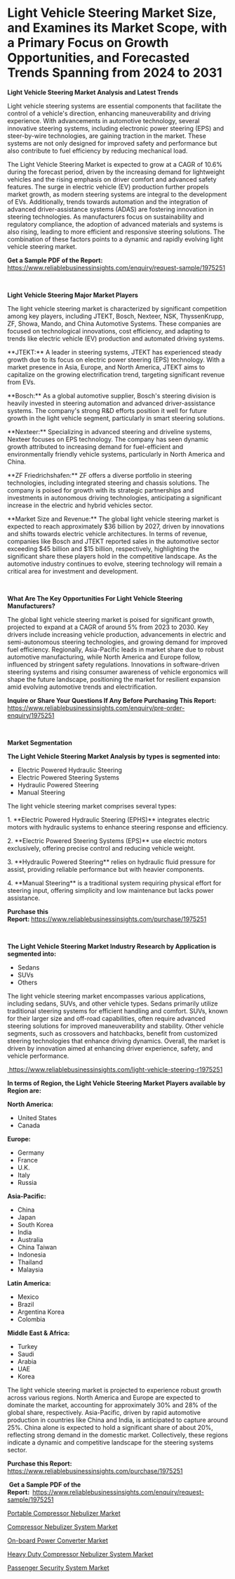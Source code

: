 <p><h1>Light Vehicle Steering Market Size, and Examines its Market Scope, with a Primary Focus on Growth Opportunities, and Forecasted Trends Spanning from 2024 to 2031</h1></p><p><strong>Light Vehicle Steering Market Analysis and Latest Trends</strong></p>
<p><p>Light vehicle steering systems are essential components that facilitate the control of a vehicle's direction, enhancing maneuverability and driving experience. With advancements in automotive technology, several innovative steering systems, including electronic power steering (EPS) and steer-by-wire technologies, are gaining traction in the market. These systems are not only designed for improved safety and performance but also contribute to fuel efficiency by reducing mechanical load.</p><p>The Light Vehicle Steering Market is expected to grow at a CAGR of 10.6% during the forecast period, driven by the increasing demand for lightweight vehicles and the rising emphasis on driver comfort and advanced safety features. The surge in electric vehicle (EV) production further propels market growth, as modern steering systems are integral to the development of EVs. Additionally, trends towards automation and the integration of advanced driver-assistance systems (ADAS) are fostering innovation in steering technologies. As manufacturers focus on sustainability and regulatory compliance, the adoption of advanced materials and systems is also rising, leading to more efficient and responsive steering solutions. The combination of these factors points to a dynamic and rapidly evolving light vehicle steering market.</p></p>
<p><strong>Get a Sample PDF of the Report:&nbsp;</strong> <a href="https://www.reliablebusinessinsights.com/enquiry/request-sample/1975251?utm_campaign=62&utm_medium=2&utm_source=Github&utm_content=ia&utm_term=04112024&utm_id=light-vehicle-steering">https://www.reliablebusinessinsights.com/enquiry/request-sample/1975251</a></p>
<p>&nbsp;</p>
<p><strong>Light Vehicle Steering Major Market Players</strong></p>
<p><p>The light vehicle steering market is characterized by significant competition among key players, including JTEKT, Bosch, Nexteer, NSK, ThyssenKrupp, ZF, Showa, Mando, and China Automotive Systems. These companies are focused on technological innovations, cost efficiency, and adapting to trends like electric vehicle (EV) production and automated driving systems.</p><p>**JTEKT:** A leader in steering systems, JTEKT has experienced steady growth due to its focus on electric power steering (EPS) technology. With a market presence in Asia, Europe, and North America, JTEKT aims to capitalize on the growing electrification trend, targeting significant revenue from EVs.</p><p>**Bosch:** As a global automotive supplier, Bosch's steering division is heavily invested in steering automation and advanced driver-assistance systems. The company's strong R&D efforts position it well for future growth in the light vehicle segment, particularly in smart steering solutions.</p><p>**Nexteer:** Specializing in advanced steering and driveline systems, Nexteer focuses on EPS technology. The company has seen dynamic growth attributed to increasing demand for fuel-efficient and environmentally friendly vehicle systems, particularly in North America and China.</p><p>**ZF Friedrichshafen:** ZF offers a diverse portfolio in steering technologies, including integrated steering and chassis solutions. The company is poised for growth with its strategic partnerships and investments in autonomous driving technologies, anticipating a significant increase in the electric and hybrid vehicles sector.</p><p>**Market Size and Revenue:** The global light vehicle steering market is expected to reach approximately $36 billion by 2027, driven by innovations and shifts towards electric vehicle architectures. In terms of revenue, companies like Bosch and JTEKT reported sales in the automotive sector exceeding $45 billion and $15 billion, respectively, highlighting the significant share these players hold in the competitive landscape. As the automotive industry continues to evolve, steering technology will remain a critical area for investment and development.</p></p>
<p>&nbsp;</p>
<p><strong>What Are The Key Opportunities For Light Vehicle Steering Manufacturers?</strong></p>
<p><p>The global light vehicle steering market is poised for significant growth, projected to expand at a CAGR of around 5% from 2023 to 2030. Key drivers include increasing vehicle production, advancements in electric and semi-autonomous steering technologies, and growing demand for improved fuel efficiency. Regionally, Asia-Pacific leads in market share due to robust automotive manufacturing, while North America and Europe follow, influenced by stringent safety regulations. Innovations in software-driven steering systems and rising consumer awareness of vehicle ergonomics will shape the future landscape, positioning the market for resilient expansion amid evolving automotive trends and electrification.</p></p>
<p><strong>Inquire or Share Your Questions If Any Before Purchasing This Report:</strong> <a href="https://www.reliablebusinessinsights.com/enquiry/pre-order-enquiry/1975251?utm_campaign=62&utm_medium=2&utm_source=Github&utm_content=ia&utm_term=04112024&utm_id=light-vehicle-steering">https://www.reliablebusinessinsights.com/enquiry/pre-order-enquiry/1975251</a></p>
<p>&nbsp;</p>
<p><strong>Market Segmentation</strong></p>
<p><strong>The Light Vehicle Steering Market Analysis by types is segmented into:</strong></p>
<p><ul><li>Electric Powered Hydraulic Steering</li><li>Electric Powered Steering Systems</li><li>Hydraulic Powered Steering</li><li>Manual Steering</li></ul></p>
<p><p>The light vehicle steering market comprises several types: </p><p>1. **Electric Powered Hydraulic Steering (EPHS)** integrates electric motors with hydraulic systems to enhance steering response and efficiency.</p><p>2. **Electric Powered Steering Systems (EPS)** use electric motors exclusively, offering precise control and reducing vehicle weight.</p><p>3. **Hydraulic Powered Steering** relies on hydraulic fluid pressure for assist, providing reliable performance but with heavier components.</p><p>4. **Manual Steering** is a traditional system requiring physical effort for steering input, offering simplicity and low maintenance but lacks power assistance.</p></p>
<p><strong>Purchase this Report:&nbsp;</strong><a href="https://www.reliablebusinessinsights.com/purchase/1975251?utm_campaign=62&utm_medium=2&utm_source=Github&utm_content=ia&utm_term=04112024&utm_id=light-vehicle-steering">https://www.reliablebusinessinsights.com/purchase/1975251</a></p>
<p>&nbsp;</p>
<p><strong>The Light Vehicle Steering Market Industry Research by Application is segmented into:</strong></p>
<p><ul><li>Sedans</li><li>SUVs</li><li>Others</li></ul></p>
<p><p>The light vehicle steering market encompasses various applications, including sedans, SUVs, and other vehicle types. Sedans primarily utilize traditional steering systems for efficient handling and comfort. SUVs, known for their larger size and off-road capabilities, often require advanced steering solutions for improved maneuverability and stability. Other vehicle segments, such as crossovers and hatchbacks, benefit from customized steering technologies that enhance driving dynamics. Overall, the market is driven by innovation aimed at enhancing driver experience, safety, and vehicle performance.</p></p>
<p><a href="https://www.reliablebusinessinsights.com/light-vehicle-steering-r1975251?utm_campaign=62&utm_medium=2&utm_source=Github&utm_content=ia&utm_term=04112024&utm_id=light-vehicle-steering">&nbsp;https://www.reliablebusinessinsights.com/light-vehicle-steering-r1975251</a></p>
<p><strong>In terms of Region, the Light Vehicle Steering Market Players available by Region are:</strong></p>
<p>
    <p> <strong> North America: </strong>
        <ul>
            <li>United States</li>
            <li>Canada</li>
        </ul>
        </p> 
    <p> <strong> Europe: </strong>
        <ul>
            <li>Germany</li>
            <li>France</li>
            <li>U.K.</li>
            <li>Italy</li>
            <li>Russia</li>
        </ul>
        </p> 
    <p> <strong> Asia-Pacific: </strong>
        <ul>
            <li>China</li>
            <li>Japan</li>
            <li>South Korea</li>
            <li>India</li>
            <li>Australia</li>
            <li>China Taiwan</li>
            <li>Indonesia</li>
            <li>Thailand</li>
            <li>Malaysia</li>
        </ul>
        </p> 
    <p> <strong> Latin America: </strong>
        <ul>
            <li>Mexico</li>
            <li>Brazil</li>
            <li>Argentina Korea</li>
            <li>Colombia</li>
        </ul>
        </p> 
    <p> <strong> Middle East & Africa: </strong>
        <ul>
            <li>Turkey</li>
            <li>Saudi</li>
            <li>Arabia</li>
            <li>UAE</li>
            <li>Korea</li>
        </ul>
    </p>
    </p>
<p><p>The light vehicle steering market is projected to experience robust growth across various regions. North America and Europe are expected to dominate the market, accounting for approximately 30% and 28% of the global share, respectively. Asia-Pacific, driven by rapid automotive production in countries like China and India, is anticipated to capture around 25%. China alone is expected to hold a significant share of about 20%, reflecting strong demand in the domestic market. Collectively, these regions indicate a dynamic and competitive landscape for the steering systems sector.</p></p>
<p><strong>Purchase this Report: </strong><a href="https://www.reliablebusinessinsights.com/purchase/1975251?utm_campaign=62&utm_medium=2&utm_source=Github&utm_content=ia&utm_term=04112024&utm_id=light-vehicle-steering">https://www.reliablebusinessinsights.com/purchase/1975251</a></p>
<p>&nbsp;<strong>Get a Sample PDF of the Report:&nbsp;&nbsp;</strong><a href="https://www.reliablebusinessinsights.com/enquiry/request-sample/1975251?utm_campaign=62&utm_medium=2&utm_source=Github&utm_content=ia&utm_term=04112024&utm_id=light-vehicle-steering">https://www.reliablebusinessinsights.com/enquiry/request-sample/1975251</a></p>
<p><strong></strong></p>
<p><p><a href="https://issuu.com/reportprime-2/docs/portable-compressor-nebulizer-marke_311e587a599163?utm_campaign=62&utm_medium=2&utm_source=Github&utm_content=ia&utm_term=04112024&utm_id=light-vehicle-steering">Portable Compressor Nebulizer Market</a></p><p><a href="https://issuu.com/reportprime-2/docs/compressor-nebulizer-system-market-_57ad0ef903cde3?utm_campaign=62&utm_medium=2&utm_source=Github&utm_content=ia&utm_term=04112024&utm_id=light-vehicle-steering">Compressor Nebulizer System Market</a></p><p><a href="https://github.com/abbiewimld/Market-Research-Report-List-1/blob/main/on-board-power-converter-market.md?utm_campaign=62&utm_medium=2&utm_source=Github&utm_content=ia&utm_term=04112024&utm_id=light-vehicle-steering">On-board Power Converter Market</a></p><p><a href="https://issuu.com/reportprime-2/docs/heavy-duty-compressor-nebulizer-sys_7afe0af8ff4879?utm_campaign=62&utm_medium=2&utm_source=Github&utm_content=ia&utm_term=04112024&utm_id=light-vehicle-steering">Heavy Duty Compressor Nebulizer System Market</a></p><p><a href="https://github.com/MCGEE-CRANECaitlyn/Market-Research-Report-List-1/blob/main/passenger-security-system-market.md?utm_campaign=62&utm_medium=2&utm_source=Github&utm_content=ia&utm_term=04112024&utm_id=light-vehicle-steering">Passenger Security System Market</a></p></p>